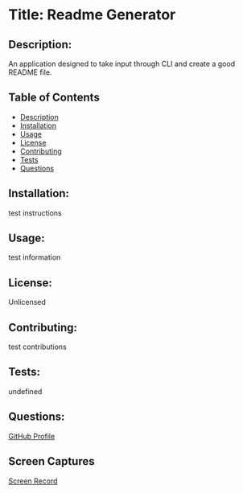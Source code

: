 
  # Title: Readme Generator 
  
  ## Description:
  An application designed to take input through CLI and create a good README file.

  ## Table of Contents
  * [Description](#description) 
  * [Installation](#installation)
  * [Usage](#usage)
  * [License](#license)
  * [Contributing](#contributing)
  * [Tests](#tests)
  * [Questions](#questions)

  ## Installation: 
  test instructions

  ## Usage: 
  test information

  ## License: 
  Unlicensed

  ## Contributing: 
  test contributions

  ## Tests: 
  undefined

  ## Questions: 
  [GitHub Profile](github.com/jasandper)

  ## Screen Captures
  [Screen Record](https://drive.google.com/file/d/1dHkKGsxEK2yBSZZ8LCOMXSKeKmwQGs5R/view?usp=sharing)

